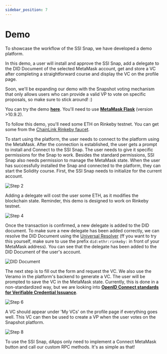 ```yaml
---
sidebar_position: 7
---
```


# Demo

To showcase the workflow of the SSI Snap, we have developed a demo platform.

In this demo, a user will install and approve the SSI Snap, add a delegate to the DID Document of the selected MetaMask account, get and store a VC after completing a straightforward course and display the VC on the profile page.

Soon, we'll be expanding our demo with the Snapshot voting mechanism that only allows users who can provide a valid VP to vote on specific proposals, so make sure to stick around! :)

You can try the demo **[here](https://blockchain-lab-um.github.io/course-dapp/)**. You'll need to use **[MetaMask Flask](https://metamask.io/flask/)** (version >10.9.2).

To follow this demo, you'll need some ETH on Rinkeby testnet. You can get some from the [ChainLink Rinkeby faucet](https://faucets.chain.link/rinkeby).

To start using the platform, the user needs to connect to the platform using the MetaMask. After the connection is established, the user gets a prompt to install and Connect to the SSI Snap. The user needs to give it specific permissions for the Snap to work. Besides the standard permissions, SSI Snap also needs permission to manage the MetaMask state. When the user has successfully installed the Snap and connected to the platform, they can start the Solidity course. First, the SSI Snap needs to initialize for the current account.

![Step 2](https://i.imgur.com/eObvjQ0.png)

Adding a delegate will cost the user some ETH, as it modifies the blockchain state. Reminder, this demo is designed to work on Rinkeby testnet.

![Step 4](https://i.imgur.com/GTZ2TRE.png)

Once the transaction is confirmed, a new delegate is added to the DID document. To make sure a new delegate has been added correctly, we can resolve the DID Document using the [Universal Resolver](https://dev.uniresolver.io/) (ff you want to try this yourself, make sure to use the prefix `did:ethr:rinkeby:` in front of your MetaMask address). You can see that the delegate has been added to the DID Document of the user's account.

![DID Document](https://i.imgur.com/OGfwue7.png)

The next step is to fill out the form and request the VC. We also use the Veramo in the platform's backend to generate a VC. The user will be prompted to save the VC in the MetaMask state. Currently, this is done in a non-standardized way, but we are looking into **[OpenID Connect standards for Verifiable Credential Issuance](https://openid.net/specs/openid-connect-4-verifiable-credential-issuance-1_0.html)**.

![Step 6](https://i.imgur.com/9g7GmGr.png)

A VC should appear under 'My VCs' on the profile page if everything goes well. This VC can then be used to create a VP when the user votes on the Snapshot platform.

![Step 8](https://i.imgur.com/iRndGb2.png)

To use the SSI Snap, dApps only need to implement a Connect MetaMask button and call our custom RPC methods. It's as simple as that!
